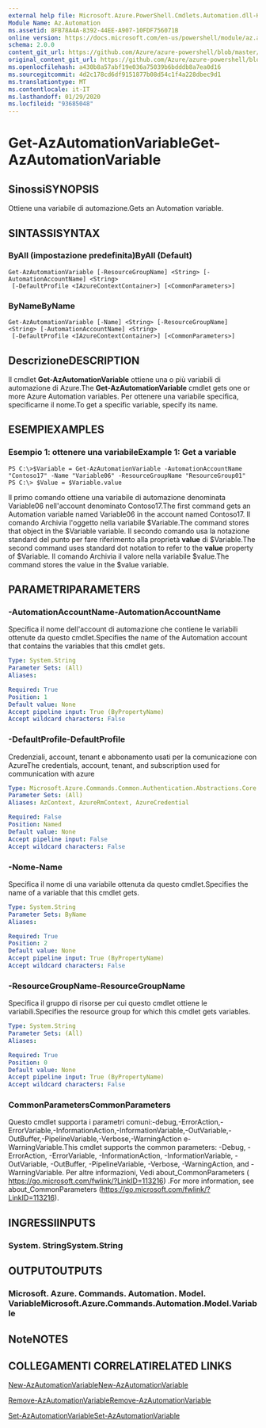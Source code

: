 ```yaml
---
external help file: Microsoft.Azure.PowerShell.Cmdlets.Automation.dll-Help.xml
Module Name: Az.Automation
ms.assetid: 8FB78A4A-8392-44EE-A907-10FDF756071B
online version: https://docs.microsoft.com/en-us/powershell/module/az.automation/get-azautomationvariable
schema: 2.0.0
content_git_url: https://github.com/Azure/azure-powershell/blob/master/src/Automation/Automation/help/Get-AzAutomationVariable.md
original_content_git_url: https://github.com/Azure/azure-powershell/blob/master/src/Automation/Automation/help/Get-AzAutomationVariable.md
ms.openlocfilehash: a430b8a57abf19e036a75039b6bdddb8a7ea0d16
ms.sourcegitcommit: 4d2c178cd6df9151877b08d54c1f4a228dbec9d1
ms.translationtype: MT
ms.contentlocale: it-IT
ms.lasthandoff: 01/29/2020
ms.locfileid: "93685048"
---
```

# <span data-ttu-id="64c9f-101">Get-AzAutomationVariable</span><span class="sxs-lookup"><span data-stu-id="64c9f-101">Get-AzAutomationVariable</span></span>

## <span data-ttu-id="64c9f-102">Sinossi</span><span class="sxs-lookup"><span data-stu-id="64c9f-102">SYNOPSIS</span></span>
<span data-ttu-id="64c9f-103">Ottiene una variabile di automazione.</span><span class="sxs-lookup"><span data-stu-id="64c9f-103">Gets an Automation variable.</span></span>

## <span data-ttu-id="64c9f-104">SINTASSI</span><span class="sxs-lookup"><span data-stu-id="64c9f-104">SYNTAX</span></span>

### <span data-ttu-id="64c9f-105">ByAll (impostazione predefinita)</span><span class="sxs-lookup"><span data-stu-id="64c9f-105">ByAll (Default)</span></span>
```
Get-AzAutomationVariable [-ResourceGroupName] <String> [-AutomationAccountName] <String>
 [-DefaultProfile <IAzureContextContainer>] [<CommonParameters>]
```

### <span data-ttu-id="64c9f-106">ByName</span><span class="sxs-lookup"><span data-stu-id="64c9f-106">ByName</span></span>
```
Get-AzAutomationVariable [-Name] <String> [-ResourceGroupName] <String> [-AutomationAccountName] <String>
 [-DefaultProfile <IAzureContextContainer>] [<CommonParameters>]
```

## <span data-ttu-id="64c9f-107">Descrizione</span><span class="sxs-lookup"><span data-stu-id="64c9f-107">DESCRIPTION</span></span>
<span data-ttu-id="64c9f-108">Il cmdlet **Get-AzAutomationVariable** ottiene una o più variabili di automazione di Azure.</span><span class="sxs-lookup"><span data-stu-id="64c9f-108">The **Get-AzAutomationVariable** cmdlet gets one or more Azure Automation variables.</span></span>
<span data-ttu-id="64c9f-109">Per ottenere una variabile specifica, specificarne il nome.</span><span class="sxs-lookup"><span data-stu-id="64c9f-109">To get a specific variable, specify its name.</span></span>

## <span data-ttu-id="64c9f-110">ESEMPI</span><span class="sxs-lookup"><span data-stu-id="64c9f-110">EXAMPLES</span></span>

### <span data-ttu-id="64c9f-111">Esempio 1: ottenere una variabile</span><span class="sxs-lookup"><span data-stu-id="64c9f-111">Example 1: Get a variable</span></span>
```
PS C:\>$Variable = Get-AzAutomationVariable -AutomationAccountName "Contoso17" -Name "Variable06" -ResourceGroupName "ResourceGroup01"
PS C:\> $Value = $Variable.value
```

<span data-ttu-id="64c9f-112">Il primo comando ottiene una variabile di automazione denominata Variable06 nell'account denominato Contoso17.</span><span class="sxs-lookup"><span data-stu-id="64c9f-112">The first command gets an Automation variable named Variable06 in the account named Contoso17.</span></span>
<span data-ttu-id="64c9f-113">Il comando Archivia l'oggetto nella variabile $Variable.</span><span class="sxs-lookup"><span data-stu-id="64c9f-113">The command stores that object in the $Variable variable.</span></span>
<span data-ttu-id="64c9f-114">Il secondo comando usa la notazione standard del punto per fare riferimento alla proprietà **value** di $Variable.</span><span class="sxs-lookup"><span data-stu-id="64c9f-114">The second command uses standard dot notation to refer to the **value** property of $Variable.</span></span>
<span data-ttu-id="64c9f-115">Il comando Archivia il valore nella variabile $value.</span><span class="sxs-lookup"><span data-stu-id="64c9f-115">The command stores the value in the $value variable.</span></span>

## <span data-ttu-id="64c9f-116">PARAMETRI</span><span class="sxs-lookup"><span data-stu-id="64c9f-116">PARAMETERS</span></span>

### <span data-ttu-id="64c9f-117">-AutomationAccountName</span><span class="sxs-lookup"><span data-stu-id="64c9f-117">-AutomationAccountName</span></span>
<span data-ttu-id="64c9f-118">Specifica il nome dell'account di automazione che contiene le variabili ottenute da questo cmdlet.</span><span class="sxs-lookup"><span data-stu-id="64c9f-118">Specifies the name of the Automation account that contains the variables that this cmdlet gets.</span></span>

```yaml
Type: System.String
Parameter Sets: (All)
Aliases:

Required: True
Position: 1
Default value: None
Accept pipeline input: True (ByPropertyName)
Accept wildcard characters: False
```

### <span data-ttu-id="64c9f-119">-DefaultProfile</span><span class="sxs-lookup"><span data-stu-id="64c9f-119">-DefaultProfile</span></span>
<span data-ttu-id="64c9f-120">Credenziali, account, tenant e abbonamento usati per la comunicazione con Azure</span><span class="sxs-lookup"><span data-stu-id="64c9f-120">The credentials, account, tenant, and subscription used for communication with azure</span></span>

```yaml
Type: Microsoft.Azure.Commands.Common.Authentication.Abstractions.Core.IAzureContextContainer
Parameter Sets: (All)
Aliases: AzContext, AzureRmContext, AzureCredential

Required: False
Position: Named
Default value: None
Accept pipeline input: False
Accept wildcard characters: False
```

### <span data-ttu-id="64c9f-121">-Nome</span><span class="sxs-lookup"><span data-stu-id="64c9f-121">-Name</span></span>
<span data-ttu-id="64c9f-122">Specifica il nome di una variabile ottenuta da questo cmdlet.</span><span class="sxs-lookup"><span data-stu-id="64c9f-122">Specifies the name of a variable that this cmdlet gets.</span></span>

```yaml
Type: System.String
Parameter Sets: ByName
Aliases:

Required: True
Position: 2
Default value: None
Accept pipeline input: True (ByPropertyName)
Accept wildcard characters: False
```

### <span data-ttu-id="64c9f-123">-ResourceGroupName</span><span class="sxs-lookup"><span data-stu-id="64c9f-123">-ResourceGroupName</span></span>
<span data-ttu-id="64c9f-124">Specifica il gruppo di risorse per cui questo cmdlet ottiene le variabili.</span><span class="sxs-lookup"><span data-stu-id="64c9f-124">Specifies the resource group for which this cmdlet gets variables.</span></span>

```yaml
Type: System.String
Parameter Sets: (All)
Aliases:

Required: True
Position: 0
Default value: None
Accept pipeline input: True (ByPropertyName)
Accept wildcard characters: False
```

### <span data-ttu-id="64c9f-125">CommonParameters</span><span class="sxs-lookup"><span data-stu-id="64c9f-125">CommonParameters</span></span>
<span data-ttu-id="64c9f-126">Questo cmdlet supporta i parametri comuni:-debug,-ErrorAction,-ErrorVariable,-InformationAction,-InformationVariable,-OutVariable,-OutBuffer,-PipelineVariable,-Verbose,-WarningAction e-WarningVariable.</span><span class="sxs-lookup"><span data-stu-id="64c9f-126">This cmdlet supports the common parameters: -Debug, -ErrorAction, -ErrorVariable, -InformationAction, -InformationVariable, -OutVariable, -OutBuffer, -PipelineVariable, -Verbose, -WarningAction, and -WarningVariable.</span></span> <span data-ttu-id="64c9f-127">Per altre informazioni, Vedi about_CommonParameters ( https://go.microsoft.com/fwlink/?LinkID=113216) .</span><span class="sxs-lookup"><span data-stu-id="64c9f-127">For more information, see about_CommonParameters (https://go.microsoft.com/fwlink/?LinkID=113216).</span></span>

## <span data-ttu-id="64c9f-128">INGRESSI</span><span class="sxs-lookup"><span data-stu-id="64c9f-128">INPUTS</span></span>

### <span data-ttu-id="64c9f-129">System. String</span><span class="sxs-lookup"><span data-stu-id="64c9f-129">System.String</span></span>

## <span data-ttu-id="64c9f-130">OUTPUT</span><span class="sxs-lookup"><span data-stu-id="64c9f-130">OUTPUTS</span></span>

### <span data-ttu-id="64c9f-131">Microsoft. Azure. Commands. Automation. Model. Variable</span><span class="sxs-lookup"><span data-stu-id="64c9f-131">Microsoft.Azure.Commands.Automation.Model.Variable</span></span>

## <span data-ttu-id="64c9f-132">Note</span><span class="sxs-lookup"><span data-stu-id="64c9f-132">NOTES</span></span>

## <span data-ttu-id="64c9f-133">COLLEGAMENTI CORRELATI</span><span class="sxs-lookup"><span data-stu-id="64c9f-133">RELATED LINKS</span></span>

[<span data-ttu-id="64c9f-134">New-AzAutomationVariable</span><span class="sxs-lookup"><span data-stu-id="64c9f-134">New-AzAutomationVariable</span></span>](./New-AzAutomationVariable.md)

[<span data-ttu-id="64c9f-135">Remove-AzAutomationVariable</span><span class="sxs-lookup"><span data-stu-id="64c9f-135">Remove-AzAutomationVariable</span></span>](./Remove-AzAutomationVariable.md)

[<span data-ttu-id="64c9f-136">Set-AzAutomationVariable</span><span class="sxs-lookup"><span data-stu-id="64c9f-136">Set-AzAutomationVariable</span></span>](./Set-AzAutomationVariable.md)


